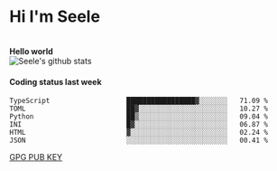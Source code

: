 <h1>Hi I'm Seele</h1>
<br>
<b> Hello world</b>
<br>
<img src="https://github-readme-stats.vercel.app/api?username=Seele0oO&show_icons=true&icon_color=0366d6&bg_color=ffffff&hide_title=true&hide=contribs&include_all_commits=true" alt="Seele's github stats"/>
<br>

<h4>Coding status last week </h4>

<!--START_SECTION:waka-->

```text
TypeScript                   █████████████████▓░░░░░░░   71.09 %
TOML                         ██▓░░░░░░░░░░░░░░░░░░░░░░   10.27 %
Python                       ██▒░░░░░░░░░░░░░░░░░░░░░░   09.04 %
INI                          █▓░░░░░░░░░░░░░░░░░░░░░░░   06.87 %
HTML                         ▓░░░░░░░░░░░░░░░░░░░░░░░░   02.24 %
JSON                         ░░░░░░░░░░░░░░░░░░░░░░░░░   00.41 %
```

<!--END_SECTION:waka-->



[GPG PUB KEY](https://keys.openpgp.org/vks/v1/by-fingerprint/3FCE91BF5B9666B55B67213C4C57B7824A5B6680)

